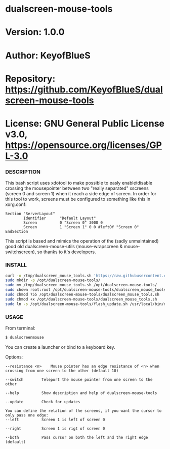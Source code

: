 # dualscreen-mouse-tools

# Version:    1.0.0
# Author:     KeyofBlueS
# Repository: https://github.com/KeyofBlueS/dualscreen-mouse-tools
# License:    GNU General Public License v3.0, https://opensource.org/licenses/GPL-3.0

### DESCRIPTION
This bash script uses xdotool to make possible to easly enable\disable crossing the mousepointer between two "really separated" xscreens (screen 0 and screen 1) when it reach a side edge of screen. In order for this tool to work, screens must be configured to something like this in xorg.conf:
```
Section "ServerLayout"
        Identifier      "Default Layout"
        Screen          0 "Screen 0" 3000 0
        Screen          1 "Screen 1" 0 0 #leftOf "Screen 0"
EndSection
```
This script is based and mimics the operation of the (sadly unmaintained) good old dualscreen-mouse-utils (mouse-wrapscreen & mouse-switchscreen), so thanks to it's developers.

### INSTALL
```sh
curl -o /tmp/dualscreen_mouse_tools.sh 'https://raw.githubusercontent.com/KeyofBlueS/dualscreen-mouse-tools/master/dualscreen_mouse_tools.sh'
sudo mkdir -p /opt/dualscreen-mouse-tools/
sudo mv /tmp/dualscreen_mouse_tools.sh /opt/dualscreen-mouse-tools/
sudo chown root:root /opt/dualscreen-mouse-tools/dualscreen_mouse_tools.sh
sudo chmod 755 /opt/dualscreen-mouse-tools/dualscreen_mouse_tools.sh
sudo chmod +x /opt/dualscreen-mouse-tools/dualscreen_mouse_tools.sh
sudo ln -s /opt/dualscreen-mouse-tools/flash_update.sh /usr/local/bin/dualscreenmouse
```
### USAGE
From terminal:
```sh
$ dualscreenmouse
```
You can create a launcher or bind to a keyboard key.

Options:
```
--resistance <n>	Mouse pointer has an edge resistance of <n> when crossing from one screen to the other (default 10)

--switch		Teleport the mouse pointer from one screen to the other

--help			Show description and help of dualscreen-mouse-tools

--update		Check for updates

You can define the relation of the screens, if you want the cursor to only pass one edge:
--left			Screen 1 is left of screen 0

--right			Screen 1 is rigt of screen 0

--both			Pass cursor on both the left and the right edge (default)
```
